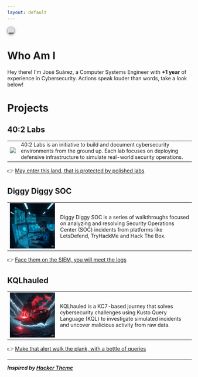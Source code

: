 ```yaml
---
layout: default
---
```


<style>
.yt-play-btn {
  width: 20px;
  height: 20px;
  overflow: hidden;
  border-radius: 50%;
  display: inline-block;
  background: #000;
  box-shadow: 0 2px 6px rgba(0,0,0,0.5);
}

.yt-play-btn iframe {
  width: 560px;
  height: 315px;
  border: 0;
  margin-left: -240px;
  margin-top:  -117.5px;
  display: block;
}
</style>

<div class="yt-play-btn" title="Play">
  <iframe
    src="https://www.youtube.com/embed/0CNPR2qNzxk?autoplay=0&controls=0&modestbranding=1&rel=0"
    allow="autoplay; encrypted-media"
    allowfullscreen>
  </iframe>
</div>

# Who Am I
Hey there! I'm José Suárez, a Computer Systems Engineer with **+1 year** of experience in Cybersecurity. Actions speak louder than words, take a look below!

# Projects

## 40:2 Labs
<table>
  <tbody>
    <tr>
      <td><img src="images/40-2-labs/cover.png" /></td>
      <td>40:2 Labs is an initiative to build and document cybersecurity environments from the ground up. Each lab focuses on deploying defensive infrastructure to simulate real-world security operations.</td>
    </tr>
  </tbody>
</table>

👉 [May enter this land, that is protected by polished labs](projects/40-2-labs/index.md)

## Diggy Diggy SOC
<table>
  <tbody>
    <tr>
      <td><img src="images/diggy-diggy-soc.png" /></td>
      <td>Diggy Diggy SOC is a series of walkthroughs focused on analyzing and resolving Security Operations Center (SOC) incidents from platforms like LetsDefend, TryHackMe and Hack The Box.</td>
    </tr>
  </tbody>
</table>

👉 [Face them on the SIEM, you will meet the logs](#)

## KQLhauled
<table>
  <tbody>
    <tr>
      <td><img src="images/kqlhauled.png" /></td>
      <td>KQLhauled is a KC7-based journey that solves cybersecurity challenges using Kusto Query Language (KQL) to investigate simulated incidents and uncover malicious activity from raw data.</td>
    </tr>
  </tbody>
</table>

👉 [Make that alert walk the plank, with a bottle of queries](#)

* * *
_**Inspired by [Hacker Theme](https://github.com/pages-themes/hacker)**_
